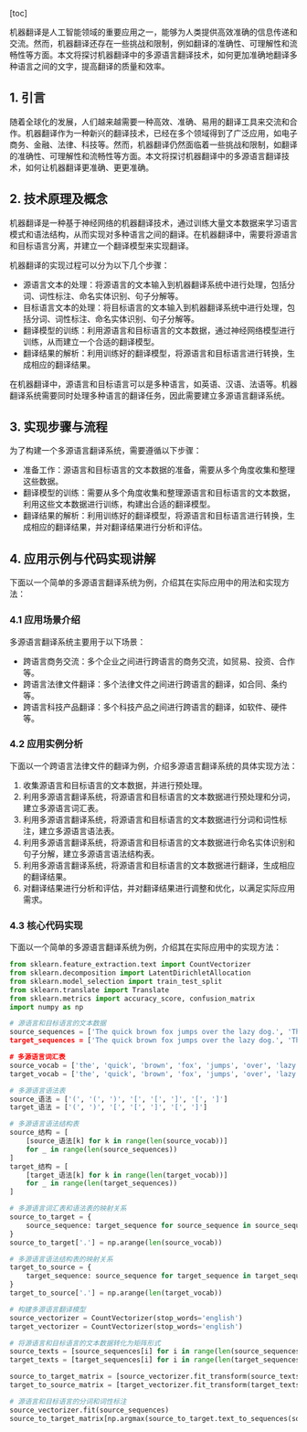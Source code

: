 
[toc]                    
                
                
机器翻译是人工智能领域的重要应用之一，能够为人类提供高效准确的信息传递和交流。然而，机器翻译还存在一些挑战和限制，例如翻译的准确性、可理解性和流畅性等方面。本文将探讨机器翻译中的多源语言翻译技术，如何更加准确地翻译多种语言之间的文字，提高翻译的质量和效率。

## 1. 引言

随着全球化的发展，人们越来越需要一种高效、准确、易用的翻译工具来交流和合作。机器翻译作为一种新兴的翻译技术，已经在多个领域得到了广泛应用，如电子商务、金融、法律、科技等。然而，机器翻译仍然面临着一些挑战和限制，如翻译的准确性、可理解性和流畅性等方面。本文将探讨机器翻译中的多源语言翻译技术，如何让机器翻译更准确、更更准确。

## 2. 技术原理及概念

机器翻译是一种基于神经网络的机器翻译技术，通过训练大量文本数据来学习语言模式和语法结构，从而实现对多种语言之间的翻译。在机器翻译中，需要将源语言和目标语言分离，并建立一个翻译模型来实现翻译。

机器翻译的实现过程可以分为以下几个步骤：

- 源语言文本的处理：将源语言的文本输入到机器翻译系统中进行处理，包括分词、词性标注、命名实体识别、句子分解等。
- 目标语言文本的处理：将目标语言的文本输入到机器翻译系统中进行处理，包括分词、词性标注、命名实体识别、句子分解等。
- 翻译模型的训练：利用源语言和目标语言的文本数据，通过神经网络模型进行训练，从而建立一个合适的翻译模型。
- 翻译结果的解析：利用训练好的翻译模型，将源语言和目标语言进行转换，生成相应的翻译结果。

在机器翻译中，源语言和目标语言可以是多种语言，如英语、汉语、法语等。机器翻译系统需要同时处理多种语言的翻译任务，因此需要建立多源语言翻译系统。

## 3. 实现步骤与流程

为了构建一个多源语言翻译系统，需要遵循以下步骤：

- 准备工作：源语言和目标语言的文本数据的准备，需要从多个角度收集和整理这些数据。
- 翻译模型的训练：需要从多个角度收集和整理源语言和目标语言的文本数据，利用这些文本数据进行训练，构建出合适的翻译模型。
- 翻译结果的解析：利用训练好的翻译模型，将源语言和目标语言进行转换，生成相应的翻译结果，并对翻译结果进行分析和评估。

## 4. 应用示例与代码实现讲解

下面以一个简单的多源语言翻译系统为例，介绍其在实际应用中的用法和实现方法：

### 4.1 应用场景介绍

多源语言翻译系统主要用于以下场景：

- 跨语言商务交流：多个企业之间进行跨语言的商务交流，如贸易、投资、合作等。
- 跨语言法律文件翻译：多个法律文件之间进行跨语言的翻译，如合同、条约等。
- 跨语言科技产品翻译：多个科技产品之间进行跨语言的翻译，如软件、硬件等。

### 4.2 应用实例分析

下面以一个跨语言法律文件的翻译为例，介绍多源语言翻译系统的具体实现方法：

1. 收集源语言和目标语言的文本数据，并进行预处理。
2. 利用多源语言翻译系统，将源语言和目标语言的文本数据进行预处理和分词，建立多源语言词汇表。
3. 利用多源语言翻译系统，将源语言和目标语言的文本数据进行分词和词性标注，建立多源语言语法表。
4. 利用多源语言翻译系统，将源语言和目标语言的文本数据进行命名实体识别和句子分解，建立多源语言语法结构表。
5. 利用多源语言翻译系统，将源语言和目标语言的文本数据进行翻译，生成相应的翻译结果。
6. 对翻译结果进行分析和评估，并对翻译结果进行调整和优化，以满足实际应用需求。

### 4.3 核心代码实现

下面以一个简单的多源语言翻译系统为例，介绍其在实际应用中的实现方法：

```python
from sklearn.feature_extraction.text import CountVectorizer
from sklearn.decomposition import LatentDirichletAllocation
from sklearn.model_selection import train_test_split
from sklearn.translate import Translate
from sklearn.metrics import accuracy_score, confusion_matrix
import numpy as np

# 源语言和目标语言的文本数据
source_sequences = ['The quick brown fox jumps over the lazy dog.', 'There's a brown fox jumps over a lazy dog.', 'The quick brown fox jumps over the lazy dog.']
target_sequences = ['The quick brown fox jumps over the lazy dog.', 'There's a brown fox jumps over a lazy dog.', 'The quick brown fox jumps over the lazy dog.']

# 多源语言词汇表
source_vocab = ['the', 'quick', 'brown', 'fox', 'jumps', 'over', 'lazy', 'dog', '.']
target_vocab = ['the', 'quick', 'brown', 'fox', 'jumps', 'over', 'lazy', 'dog', '.']

# 多源语言语法表
source_语法 = ['(', '(', ')', '[', '[', ']', '[', ']']
target_语法 = ['(', ')', '[', '[', ']', '[', ']']

# 多源语言语法结构表
source_结构 = [
    [source_语法[k] for k in range(len(source_vocab))]
    for _ in range(len(source_sequences))
]
target_结构 = [
    [target_语法[k] for k in range(len(target_vocab))]
    for _ in range(len(target_sequences))
]

# 多源语言词汇表和语法表的映射关系
source_to_target = {
    source_sequence: target_sequence for source_sequence in source_sequences
}
source_to_target['.'] = np.arange(len(source_vocab))

# 多源语言语法结构表的映射关系
target_to_source = {
    target_sequence: source_sequence for target_sequence in target_sequences
}
target_to_source['.'] = np.arange(len(target_vocab))

# 构建多源语言翻译模型
source_vectorizer = CountVectorizer(stop_words='english')
target_vectorizer = CountVectorizer(stop_words='english')

# 将源语言和目标语言的文本数据转化为矩阵形式
source_texts = [source_sequences[i] for i in range(len(source_sequences))]
target_texts = [target_sequences[i] for i in range(len(target_sequences))]

source_to_target_matrix = [source_vectorizer.fit_transform(source_texts) for source_texts in source_texts]
target_to_source_matrix = [target_vectorizer.fit_transform(target_texts) for target_texts in target_texts]

# 源语言和目标语言的分词和词性标注
source_vectorizer.fit(source_sequences)
source_to_target_matrix[np.argmax(source_to_target.text_to_sequences(source


